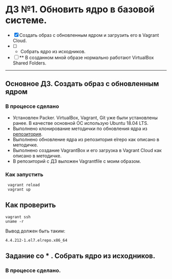# ДЗ №1. Обновить ядро в базовой системе.

 - [x] Создать образ с обновленным ядром и загрузить его в Vagrant Cloud.
 - [ ] * Собрать ядро из исходников.
 - [ ] ** В созданном мной образе нормально работают VirtualBox Shared Folders.

---

## Основное ДЗ. Создать образ с обновленным ядром

### В процессе сделано
 - Установлен Packer. VirtualBox, Vagrant, Git уже были установлены ранее. В качестве основной ОС использую Ubuntu 18.04 LTS.
 - Выполнено клонирование методички по обновления ядра из [репозитория](https://github.com/dmitry-lyutenko/manual_kernel_update).
 - Выполнено обновление ядра из репозитория elrepo как описано в методичке.
 - Выполнено создание VagrantBox и его загрузка в Vagrant Cloud как описано в методичке.
 - В репозиторий с ДЗ выложен Vagrantfile с моим образом.

### Как запустить
```
 vagrant reload
 vagrant up
```
## Как проверить
```
vagrant ssh
uname -r
```
Вывод должен быть таким:
```
4.4.212-1.el7.elrepo.x86_64
```

## Задание со * . Собрать ядро из исходников.

### В процессе сделано.


